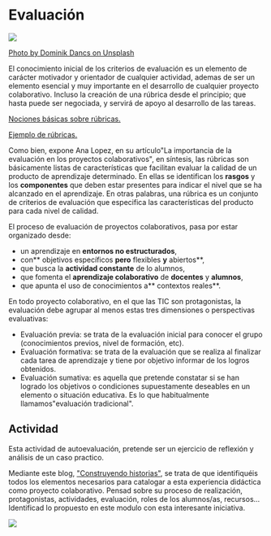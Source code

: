 # Evaluación

![](https://images.unsplash.com/photo-1531763852282-5387de73edf6?ixlib=rb-1.2.1&ixid=eyJhcHBfaWQiOjEyMDd9&auto=format&fit=crop&w=1050&q=80)

[Photo by Dominik Dancs on Unsplash](https://unsplash.com/@dodancs?utm_source=unsplash&utm_medium=referral&utm_content=creditCopyText)

El conocimiento inicial de los criterios de evaluación es un elemento de carácter motivador y orientador de cualquier actividad, ademas de ser un elemento esencial y muy importante en el desarrollo de cualquier proyecto colaborativo. Incluso la creación de una rúbrica desde el principio; que hasta puede ser negociada, y servirá de apoyo al desarrollo de las tareas.

[Nociones básicas sobre rúbricas.](http://ticteando.org/rubricas-que-son-como-se-disenan-y-herramientas-tic-para-su-elaboracion/#.XLgjtugzY2w)

[Ejemplo de rúbricas.](http://www.educaragon.org/FILES/RUBRICA.pdf)

Como bien, expone Ana Lopez, en su artículo"La importancia de la evaluación en los proyectos colaborativos", en síntesis, las rúbricas son básicamente listas de características que facilitan evaluar la calidad de un producto de aprendizaje determinado. En ellas se identifican los **rasgos** y los **componentes** que deben estar presentes para indicar el nivel que se ha alcanzado en el aprendizaje. En otras palabras, una rúbrica es un conjunto de criterios de evaluación que especifica las características del producto para cada nivel de calidad.

El proceso de evaluación de proyectos colaborativos, pasa por estar organizado desde:

* un aprendizaje en **entornos no estructurados**,
* con** objetivos específicos **pero** flexibles **y** abiertos**,
* que busca la **actividad constante** de lo alumnos,
* que fomenta el **aprendizaje colaborativo** de **docentes** y **alumnos**,
* que apunta el uso de conocimientos a** contextos reales**.

En todo proyecto colaborativo, en el que las TIC son protagonistas, la evaluación debe agrupar al menos estas tres dimensiones o perspectivas evaluativas:

* Evaluación previa: se trata de la evaluación inicial para conocer el grupo \(conocimientos previos, nivel de formación, etc\).
* Evaluación formativa: se trata de la evaluación que se realiza al finalizar cada tarea de aprendizaje y tiene por objetivo informar de los logros obtenidos.
* Evaluación sumativa: es aquella que pretende constatar si se han logrado los objetivos o condiciones supuestamente deseables en un elemento o situación educativa. Es lo que habitualmente llamamos"evaluación tradicional".

## Actividad

Esta actividad de autoevaluación, pretende ser un ejercicio de reflexión y análisis de un caso practico.

Mediante este blog, ["Construyendo historias"](http://proyectoconstruyendohistorias.blogspot.com.es/), se trata de que identifiquéis todos los elementos necesarios para catalogar a esta experiencia didáctica como proyecto colaborativo. Pensad sobre su proceso de realización, protagonistas, actividades, evaluación, roles de los alumnos/as, recursos…Identificad lo propuesto en este modulo con esta interesante iniciativa.  

![](https://catedu.github.io/aprendizaje-colaborativo-con-blog/img/201103BlogProyectoConstruyendoHistorias.JPG)

